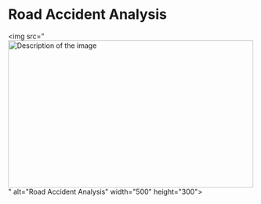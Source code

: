 # Road Accident Analysis
 
<img src="<img src="path/to/your/image.jpg" alt="Description of the image" width="500" height="300">" alt="Road Accident Analysis" width="500" height="300">

